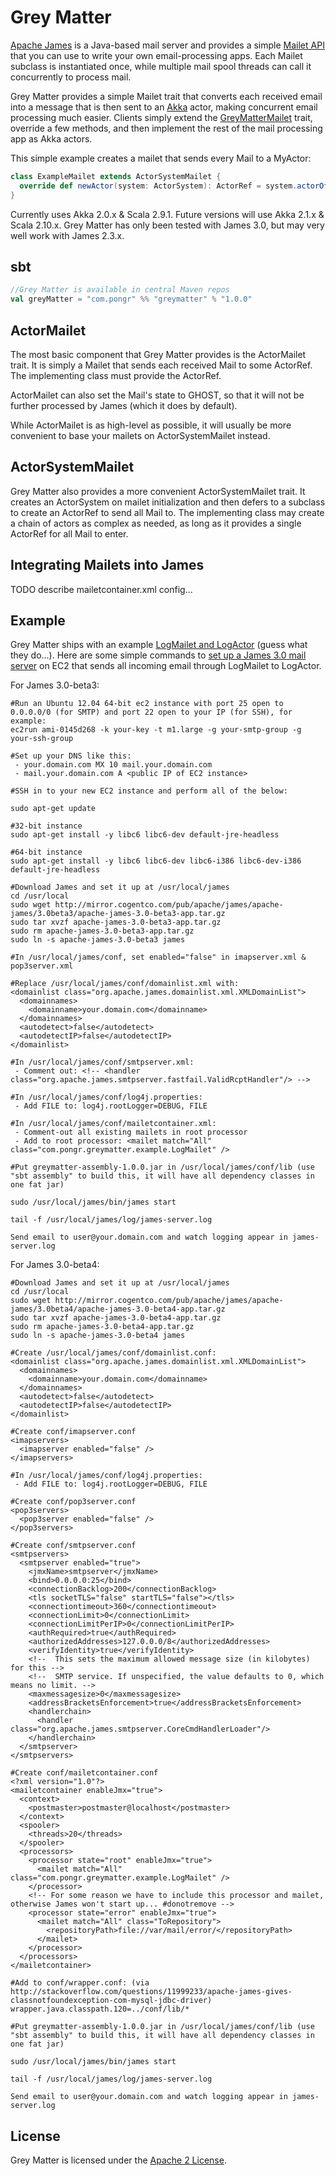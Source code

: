 # Grey Matter

[Apache James](http://james.apache.org) is a Java-based mail server and provides a simple [Mailet API](http://james.apache.org/mailet/index.html) that you can use to write your own email-processing apps. Each Mailet subclass is instantiated once, while multiple mail spool threads can call it concurrently to process mail.

Grey Matter provides a simple Mailet trait that converts each received email into a message that is then sent to an [Akka](http://akka.io) actor, making concurrent email processing much easier. Clients simply extend the [GreyMatterMailet](https://github.com/pongr/greymatter/blob/master/src/main/scala/GreyMatterMailet.scala) trait, override a few methods, and then implement the rest of the mail processing app as Akka actors.

This simple example creates a mailet that sends every Mail to a MyActor:

``` scala
class ExampleMailet extends ActorSystemMailet {
  override def newActor(system: ActorSystem): ActorRef = system.actorOf(Props[MyActor])
}
```

Currently uses Akka 2.0.x & Scala 2.9.1.  Future versions will use Akka 2.1.x & Scala 2.10.x. Grey Matter has only been tested with James 3.0, but may very well work with James 2.3.x.

## sbt

``` scala
//Grey Matter is available in central Maven repos
val greyMatter = "com.pongr" %% "greymatter" % "1.0.0"
```

## ActorMailet

The most basic component that Grey Matter provides is the ActorMailet trait. It is simply a Mailet that sends each received Mail to some ActorRef. The implementing class must provide the ActorRef. 

ActorMailet can also set the Mail's state to GHOST, so that it will not be further processed by James (which it does by default).

While ActorMailet is as high-level as possible, it will usually be more convenient to base your mailets on ActorSystemMailet instead.

## ActorSystemMailet

Grey Matter also provides a more convenient ActorSystemMailet trait. It creates an ActorSystem on mailet initialization and then defers to a subclass to create an ActorRef to send all Mail to. The implementing class may create a chain of actors as complex as needed, as long as it provides a single ActorRef for all Mail to enter.

## Integrating Mailets into James

TODO describe mailetcontainer.xml config...

## Example

Grey Matter ships with an example [LogMailet and LogActor](https://github.com/pongr/greymatter/blob/master/src/main/scala/LogMailet.scala) (guess what they do...). Here are some simple commands to [set up a James 3.0 mail server](http://james.apache.org/server/3/quick-start.html) on EC2 that sends all incoming email through LogMailet to LogActor.

For James 3.0-beta3:

```
#Run an Ubuntu 12.04 64-bit ec2 instance with port 25 open to 0.0.0.0/0 (for SMTP) and port 22 open to your IP (for SSH), for example:
ec2run ami-0145d268 -k your-key -t m1.large -g your-smtp-group -g your-ssh-group

#Set up your DNS like this:
 - your.domain.com MX 10 mail.your.domain.com
 - mail.your.domain.com A <public IP of EC2 instance>

#SSH in to your new EC2 instance and perform all of the below:

sudo apt-get update

#32-bit instance
sudo apt-get install -y libc6 libc6-dev default-jre-headless

#64-bit instance
sudo apt-get install -y libc6 libc6-dev libc6-i386 libc6-dev-i386 default-jre-headless

#Download James and set it up at /usr/local/james
cd /usr/local
sudo wget http://mirror.cogentco.com/pub/apache/james/apache-james/3.0beta3/apache-james-3.0-beta3-app.tar.gz
sudo tar xvzf apache-james-3.0-beta3-app.tar.gz
sudo rm apache-james-3.0-beta3-app.tar.gz
sudo ln -s apache-james-3.0-beta3 james

#In /usr/local/james/conf, set enabled="false" in imapserver.xml & pop3server.xml

#Replace /usr/local/james/conf/domainlist.xml with:
<domainlist class="org.apache.james.domainlist.xml.XMLDomainList">
  <domainnames>
    <domainname>your.domain.com</domainname>
  </domainnames>
  <autodetect>false</autodetect>
  <autodetectIP>false</autodetectIP>
</domainlist>
 
#In /usr/local/james/conf/smtpserver.xml:
 - Comment out: <!-- <handler class="org.apache.james.smtpserver.fastfail.ValidRcptHandler"/> -->
 
#In /usr/local/james/conf/log4j.properties:
 - Add FILE to: log4j.rootLogger=DEBUG, FILE
 
#In /usr/local/james/conf/mailetcontainer.xml:
 - Comment-out all existing mailets in root processor
 - Add to root processor: <mailet match="All" class="com.pongr.greymatter.example.LogMailet" />
 
#Put greymatter-assembly-1.0.0.jar in /usr/local/james/conf/lib (use "sbt assembly" to build this, it will have all dependency classes in one fat jar)
 
sudo /usr/local/james/bin/james start

tail -f /usr/local/james/log/james-server.log

Send email to user@your.domain.com and watch logging appear in james-server.log
```

For James 3.0-beta4:

```
#Download James and set it up at /usr/local/james
cd /usr/local
sudo wget http://mirror.cogentco.com/pub/apache/james/apache-james/3.0beta4/apache-james-3.0-beta4-app.tar.gz
sudo tar xvzf apache-james-3.0-beta4-app.tar.gz
sudo rm apache-james-3.0-beta4-app.tar.gz
sudo ln -s apache-james-3.0-beta4 james

#Create /usr/local/james/conf/domainlist.conf:
<domainlist class="org.apache.james.domainlist.xml.XMLDomainList">
  <domainnames>
    <domainname>your.domain.com</domainname>
  </domainnames>
  <autodetect>false</autodetect>
  <autodetectIP>false</autodetectIP>
</domainlist>

#Create conf/imapserver.conf
<imapservers>
  <imapserver enabled="false" />
</imapservers>

#In /usr/local/james/conf/log4j.properties:
 - Add FILE to: log4j.rootLogger=DEBUG, FILE

#Create conf/pop3server.conf
<pop3servers>
  <pop3server enabled="false" />
</pop3servers>

#Create conf/smtpserver.conf
<smtpservers>
  <smtpserver enabled="true">
    <jmxName>smtpserver</jmxName>
    <bind>0.0.0.0:25</bind>
    <connectionBacklog>200</connectionBacklog>
    <tls socketTLS="false" startTLS="false"></tls>
    <connectiontimeout>360</connectiontimeout>
    <connectionLimit>0</connectionLimit>
    <connectionLimitPerIP>0</connectionLimitPerIP>
    <authRequired>true</authRequired>
    <authorizedAddresses>127.0.0.0/8</authorizedAddresses>
    <verifyIdentity>true</verifyIdentity>
    <!--  This sets the maximum allowed message size (in kilobytes) for this -->
    <!--  SMTP service. If unspecified, the value defaults to 0, which means no limit. -->
    <maxmessagesize>0</maxmessagesize>
    <addressBracketsEnforcement>true</addressBracketsEnforcement>
    <handlerchain>
      <handler class="org.apache.james.smtpserver.CoreCmdHandlerLoader"/>
    </handlerchain>
  </smtpserver>
</smtpservers>

#Create conf/mailetcontainer.conf
<?xml version="1.0"?>
<mailetcontainer enableJmx="true">
  <context>
    <postmaster>postmaster@localhost</postmaster>
  </context>
  <spooler>
    <threads>20</threads>
  </spooler>
  <processors>
    <processor state="root" enableJmx="true">
      <mailet match="All" class="com.pongr.greymatter.example.LogMailet" />
    </processor>
    <!-- For some reason we have to include this processor and mailet, otherwise James won't start up... #donotremove -->
    <processor state="error" enableJmx="true">
      <mailet match="All" class="ToRepository">
        <repositoryPath>file://var/mail/error/</repositoryPath>
      </mailet>
    </processor>
  </processors>
</mailetcontainer>

#Add to conf/wrapper.conf: (via http://stackoverflow.com/questions/11999233/apache-james-gives-classnotfoundexception-com-mysql-jdbc-driver)
wrapper.java.classpath.120=../conf/lib/*

#Put greymatter-assembly-1.0.0.jar in /usr/local/james/conf/lib (use "sbt assembly" to build this, it will have all dependency classes in one fat jar)
 
sudo /usr/local/james/bin/james start

tail -f /usr/local/james/log/james-server.log

Send email to user@your.domain.com and watch logging appear in james-server.log
```

## License

Grey Matter is licensed under the [Apache 2 License](http://www.apache.org/licenses/LICENSE-2.0.txt).

